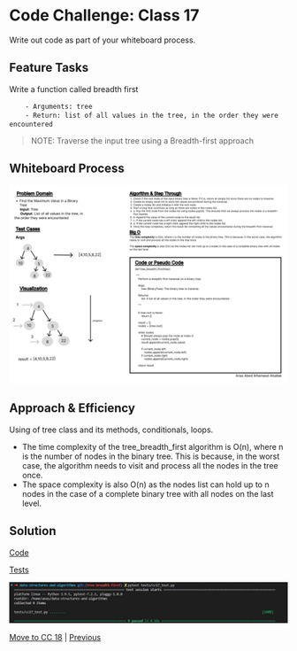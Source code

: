 # Code Challenge: Class 17

Write out code as part of your whiteboard process.

## Feature Tasks

Write a function called breadth first

        - Arguments: tree
        - Return: list of all values in the tree, in the order they were encountered

> NOTE: Traverse the input tree using a Breadth-first approach

## Whiteboard Process

![Whiteboard 18](../assets/Wireframe-18.jpg "whiteboard")

## Approach & Efficiency

Using of tree class and its methods, conditionals, loops.

- The time complexity of the tree_breadth_first algorithm is O(n), where n is the number of nodes in the binary tree. This is because, in the worst case, the algorithm needs to visit and process all the nodes in the tree once.
- The space complexity is also O(n) as the nodes list can hold up to n nodes in the case of a complete binary tree with all nodes on the last level.

## Solution

[Code](../treeBreadthFirst.py)

[Tests](../tests/cc17_test.py)

![Run](../assets/run16.JPG "run")

[Move to CC 18](..//README.md) | [Previous](../tree_max/README.md)
